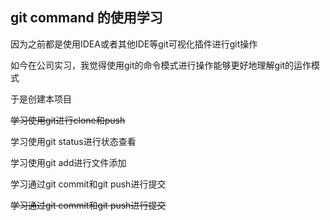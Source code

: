 ## git command 的使用学习

因为之前都是使用IDEA或者其他IDE等git可视化插件进行git操作

如今在公司实习，我觉得使用git的命令模式进行操作能够更好地理解git的运作模式

于是创建本项目



~~学习使用git进行clone和push~~

学习使用git status进行状态查看

学习使用git add进行文件添加

学习通过git commit和git push进行提交

~~学习通过git commit和git push进行提交~~
